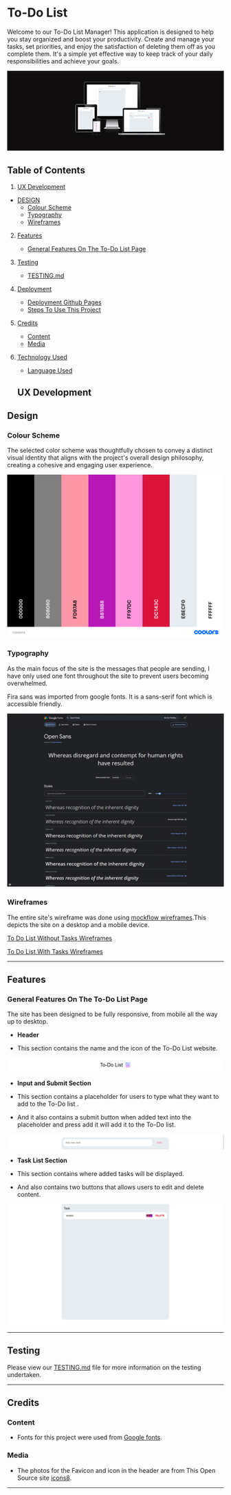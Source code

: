 # To-Do List

Welcome to our To-Do List Manager! This application is designed to help you stay organized and boost your productivity. Create and manage your tasks, set priorities, and enjoy the satisfaction of deleting them off as you complete them. It's a simple yet effective way to keep track of your daily responsibilities and achieve your goals.

![Responsive Design](assets/images/amiresponsive.png)

## **Table of Contents**

1. [UX Development](#ux-development)

* [DESIGN](#design)
    * [Colour Scheme](#colour-scheme)
    * [Typography](#typography)
    * [Wireframes](#wireframes)

2. [Features](#features)  
    
    * [General Features On The To-Do List Page](#general-features-on-the-to-do-page)

3. [Testing](#testing)
    * [TESTING.md](#testing)

4. [Deployment](#deployment)  
    * [Deployment Github Pages](#deployment-to-github-pages)
    * [Steps To Use This Project](#steps-to-use-this-project)  

5. [Credits](#credits)  
    * [Content](#content)
    * [Media](#media)

6. [Technology Used](#technology-used)  
    * [Language Used](#language-used)

    ## **UX Development**

## **Design**

### **Colour Scheme**

The selected color scheme was thoughtfully chosen to convey a distinct visual identity that aligns with the project's overall design philosophy, creating a cohesive and engaging user experience.

![Found in Translation Color Palette](assets/images/coolors.png)

### **Typography**

As the main focus of the site is the messages that people are sending, I have only used one font throughout the site to prevent users becoming overwhelmed.

Fira sans was imported from google fonts. It is a sans-serif font which is accessible friendly.

![Open Sans Font](assets/images/google_fonts.png)

### **Wireframes**

The entire site's wireframe was done using [mockflow wireframes](https://www.mockflow.com/).This depicts the site on a desktop and a mobile device.

[To Do List Without Tasks Wireframes](assets/images/To-Do-List-Without-Tasks-Wireframes.png)

[To Do List With Tasks Wireframes](assets/images/To-Do-List-With-Tasks-Wireframes.png)

---

## Features

### **General Features On The To-Do List Page**

The site has been designed to be fully responsive, from mobile all the way up to desktop.


- __Header__

- This section contains the name and the icon of the To-Do List website.

![Header](assets/images/To-Do-List-header.png)

- __Input and Submit Section__

- This section contains a placeholder for users to type what they want to add to the To-Do list .

- And it also contains a submit button when added text into the placeholder and press add it will add it to the To-Do list.

![Input and Submit Section](assets/images/To-Do-List-Input-and-Submit.png)

- __Task List Section__

- This section contains where added tasks will be displayed.

- And also contains two buttons that allows users to edit and delete content.

![Task List Section](assets/images/Task-List-Section.png)

---

## Testing

Please view our [TESTING.md](TESTING.md) file for more information on the testing undertaken.

---

## Credits 

### Content

- Fonts for this project were used from [Google fonts](https://fonts.google.com/).

### Media

- The photos for the Favicon and icon in the header are from This Open Source site  [icons8](https://icons8.com/).

---